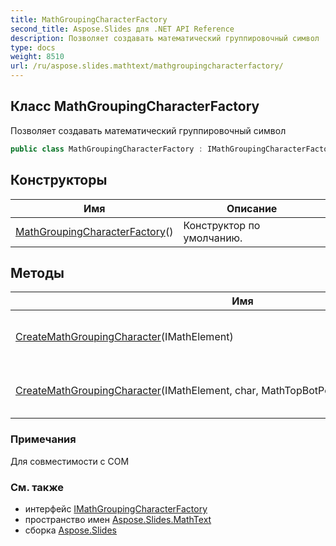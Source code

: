 ```yaml
---
title: MathGroupingCharacterFactory
second_title: Aspose.Slides для .NET API Reference
description: Позволяет создавать математический группировочный символ
type: docs
weight: 8510
url: /ru/aspose.slides.mathtext/mathgroupingcharacterfactory/
---
```


## Класс MathGroupingCharacterFactory

Позволяет создавать математический группировочный символ

```csharp
public class MathGroupingCharacterFactory : IMathGroupingCharacterFactory
```

## Конструкторы

| Имя | Описание |
| --- | --- |
| [MathGroupingCharacterFactory](mathgroupingcharacterfactory)() | Конструктор по умолчанию. |

## Методы

| Имя | Описание |
| --- | --- |
| [CreateMathGroupingCharacter](../../aspose.slides.mathtext/mathgroupingcharacterfactory/createmathgroupingcharacter#createmathgroupingcharacter)(IMathElement) | Создает математический группировочный символ |
| [CreateMathGroupingCharacter](../../aspose.slides.mathtext/mathgroupingcharacterfactory/createmathgroupingcharacter#createmathgroupingcharacter_1)(IMathElement, char, MathTopBotPositions, MathTopBotPositions) | Создает математический группировочный символ |

### Примечания

Для совместимости с COM

### См. также

* интерфейс [IMathGroupingCharacterFactory](../imathgroupingcharacterfactory)
* пространство имен [Aspose.Slides.MathText](../../aspose.slides.mathtext)
* сборка [Aspose.Slides](../../)

<!-- DO NOT EDIT: сгенерировано xmldocmd для Aspose.Slides.dll -->